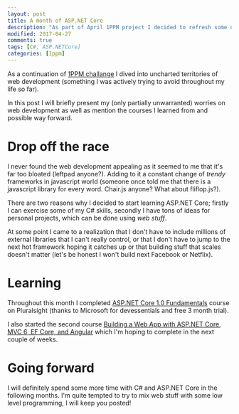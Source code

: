 ```yaml
---
layout: post
title: A month of ASP.NET Core
description: "As part of April 1PPM project I decided to refresh some of my C# skills and learn a thing or two about web development."
modified: 2017-04-27
comments: true
tags: [C#, ASP.NETCore]
categories: [1ppm]
---
```


As a continuation of [1PPM challange]({{site.url}}/1ppm/12-Technical-Challanges/) I dived into uncharted territories of web development (something I was actively trying to avoid throughout my life so far).

In this post I will briefly present my (only partially unwarranted) worries on web development as well as mention the courses I learned from and possible way forward.
<!-- more -->

# Drop off the race

I never found the web development appealing as it seemed to me that it's far too bloated (leftpad anyone?). Adding to it a constant change of _trendy_ frameworks in javascript world (someone once told me that there is a javascript library for every word. Chair.js anyone? What about fliflop.js?).

There are two reasons why I decided to start learning ASP.NET Core; firstly I can exercise some of my C# skills, secondly I have tons of ideas for personal projects, which can be done using *web stuff*.

At some point I came to a realization that I don't have to include millions of external libraries that I can't really control, or that I don't have to jump to the next hot framework hoping it catches up or that building stuff that scales  doesn't matter (let's be honest I won't build next Facebook or Netflix).

# Learning

Throughout this month I completed [ASP.NET Core 1.0 Fundamentals](https://www.pluralsight.com/courses/aspdotnet-core-1-0-fundamentals) course on Pluralsight (thanks to Microsoft for devessentials and free 3 month trial).

I also started the second course [Building a Web App with ASP.NET Core, MVC 6, EF Core, and Angular](https://www.pluralsight.com/courses/aspdotnetcore-efcore-bootstrap-angular-web-app) which I'm hoping to complete in the next couple of weeks.

# Going forward

I will definitely spend some more time with C# and ASP.NET Core in the following months. I'm quite tempted to try to mix web stuff with some low level programming, I will keep you posted!
